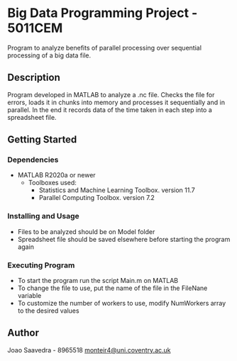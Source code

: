 # Big Data Programming Project - 5011CEM

Program to analyze benefits of parallel processing over sequential processing of a big data file.

## Description

Program developed in MATLAB to analyze a .nc file. Checks the file for errors, loads it in chunks 
into memory and processes it sequentially and in parallel. In the end it records data of the time
taken in each step into a spreadsheet file.    

## Getting Started

### Dependencies

* MATLAB R2020a or newer
    * Toolboxes used:
        * Statistics and Machine Learning Toolbox. version 11.7
        * Parallel Computing Toolbox. version 7.2

### Installing and Usage

* Files to be analyzed should be on Model folder
* Spreadsheet file should be saved elsewhere before starting the program again

### Executing Program

* To start the program run the script Main.m on MATLAB
* To change the file to use, put the name of the file in the FileNane variable
* To customize the number of workers to use, modify NumWorkers array to the desired values

## Author

Joao Saavedra - 8965518
monteir4@uni.coventry.ac.uk